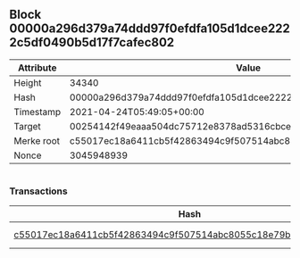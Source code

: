 ## Block 00000a296d379a74ddd97f0efdfa105d1dcee2222c5df0490b5d17f7cafec802

Attribute | Value
--- | ---
Height | 34340
Hash | 00000a296d379a74ddd97f0efdfa105d1dcee2222c5df0490b5d17f7cafec802
Timestamp | 2021-04-24T05:49:05+00:00
Target | 00254142f49eaaa504dc75712e8378ad5316cbcead634704b3734b6271167cc4
Merke root | c55017ec18a6411cb5f42863494c9f507514abc8055c18e79bbeaa6ddb73df56
Nonce | 3045948939

```

```

### Transactions

Hash | Amount
--- | ---
[c55017ec18a6411cb5f42863494c9f507514abc8055c18e79bbeaa6ddb73df56](c55017ec18a6411cb5f42863494c9f507514abc8055c18e79bbeaa6ddb73df56.md) | 10.00000000 SKEPTI 
